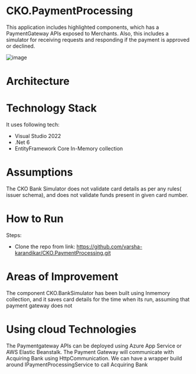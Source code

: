 # CKO.PaymentProcessing
This application includes highlighted components, which has a PaymentGateway APIs exposed to Merchants.
Also, this includes a simulator for receiving requests and responding if the payment is approved or declined.

![image](https://user-images.githubusercontent.com/4521723/175813978-62f56fc6-7518-41ed-adfd-91571a8d5a76.png)

# Architecture

# Technology Stack
It uses following tech:
-	Visual Studio 2022
-	.Net 6
-	EntityFramework Core In-Memory collection

# Assumptions
The CKO Bank Simulator does not validate card details as per any rules( issuer schema), and does not validate funds present in given card number.

# How to Run
Steps:
-	Clone the repo from link: https://github.com/varsha-karandikar/CKO.PaymentProcessing.git

# Areas of Improvement
The component CKO.BankSimulator has been built using Inmemory collection, and it saves card details for the time when its run, assuming that payment gateway does not 

# Using cloud Technologies 
The Paymentgateway APIs can be deployed using Azure App Service or AWS Elastic Beanstalk.
The Payment Gateway will communicate with Acquiring Bank using HttpCommunication. We can have a wrapper build around IPaymentProcessingService to call Acquiring Bank
